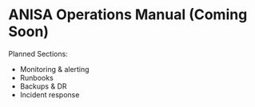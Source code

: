# ANISA Operations Manual (Coming Soon)

Planned Sections:
- Monitoring & alerting
- Runbooks
- Backups & DR
- Incident response

